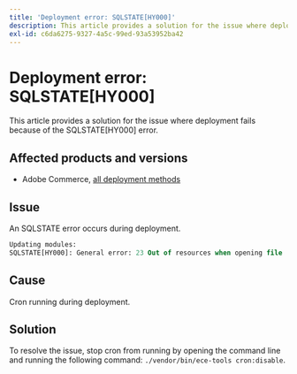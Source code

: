 ```yaml
---
title: 'Deployment error: SQLSTATE[HY000]'
description: This article provides a solution for the issue where deployment fails because of the SQLSTATE[HY000] error.
exl-id: c6da6275-9327-4a5c-99ed-93a53952ba42
---
```

# Deployment error: SQLSTATE[HY000]

This article provides a solution for the issue where deployment fails because of the SQLSTATE[HY000] error.

## Affected products and versions

* Adobe Commerce, [all deployment methods](https://magento.com/sites/default/files/magento-software-lifecycle-policy.pdf)

## Issue

An SQLSTATE error occurs during deployment.

```sql
Updating modules:
SQLSTATE[HY000]: General error: 23 Out of resources when opening file '/tmp/#sql_565c_0.MAD' (Errcode: 24 "Too many open files"),
```

## Cause

Cron running during deployment.

## Solution

To resolve the issue, stop cron from running by opening the command line and running the following command:
`./vendor/bin/ece-tools cron:disable`.
